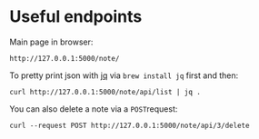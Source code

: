 
# Useful endpoints

Main page in browser:
```
http://127.0.0.1:5000/note/
```

To pretty print json with [jq](https://stedolan.github.io/jq/) via
``brew install jq`` first and then:
```
curl http://127.0.0.1:5000/note/api/list | jq .
```

You can also delete a note via a ``POST``request:
```
curl --request POST http://127.0.0.1:5000/note/api/3/delete
```
